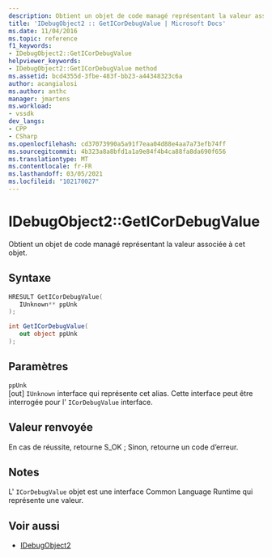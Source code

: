 ```yaml
---
description: Obtient un objet de code managé représentant la valeur associée à cet objet.
title: 'IDebugObject2 :: GetICorDebugValue | Microsoft Docs'
ms.date: 11/04/2016
ms.topic: reference
f1_keywords:
- IDebugObject2::GetICorDebugValue
helpviewer_keywords:
- IDebugObject2::GetICorDebugValue method
ms.assetid: bcd4355d-3fbe-483f-bb23-a44348323c6a
author: acangialosi
ms.author: anthc
manager: jmartens
ms.workload:
- vssdk
dev_langs:
- CPP
- CSharp
ms.openlocfilehash: cd37073990a5a91f7eaa04d88e4aa7a73efb74ff
ms.sourcegitcommit: 4b323a8a8bfd1a1a9e84f4b4ca88fa8da690f656
ms.translationtype: MT
ms.contentlocale: fr-FR
ms.lasthandoff: 03/05/2021
ms.locfileid: "102170027"
---
```

# <a name="idebugobject2geticordebugvalue"></a>IDebugObject2::GetICorDebugValue
Obtient un objet de code managé représentant la valeur associée à cet objet.

## <a name="syntax"></a>Syntaxe

```cpp
HRESULT GetICorDebugValue(
   IUnknown** ppUnk
);
```

```csharp
int GetICorDebugValue(
   out object ppUnk
);
```

## <a name="parameters"></a>Paramètres
`ppUnk`\
[out] `IUnknown` interface qui représente cet alias. Cette interface peut être interrogée pour l' `ICorDebugValue` interface.

## <a name="return-value"></a>Valeur renvoyée
 En cas de réussite, retourne S_OK ; Sinon, retourne un code d’erreur.

## <a name="remarks"></a>Notes
 L' `ICorDebugValue` objet est une interface Common Language Runtime qui représente une valeur.

## <a name="see-also"></a>Voir aussi
- [IDebugObject2](../../../extensibility/debugger/reference/idebugobject2.md)
